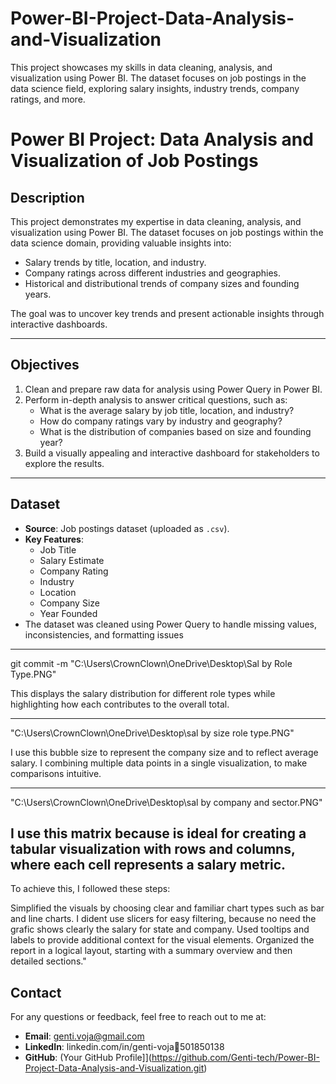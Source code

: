 # Power-BI-Project-Data-Analysis-and-Visualization
This project showcases my skills in data cleaning, analysis, and visualization using Power BI. The dataset focuses on job postings in the data science field, exploring salary insights, industry trends, company ratings, and more.
# Power BI Project: Data Analysis and Visualization of Job Postings

## Description

This project demonstrates my expertise in data cleaning, analysis, and visualization using Power BI. The dataset focuses on job postings within the data science domain, providing valuable insights into:
- Salary trends by title, location, and industry.
- Company ratings across different industries and geographies.
- Historical and distributional trends of company sizes and founding years.

The goal was to uncover key trends and present actionable insights through interactive dashboards.

---

## Objectives

1. Clean and prepare raw data for analysis using Power Query in Power BI.
2. Perform in-depth analysis to answer critical questions, such as:
   - What is the average salary by job title, location, and industry?
   - How do company ratings vary by industry and geography?
   - What is the distribution of companies based on size and founding year?
3. Build a visually appealing and interactive dashboard for stakeholders to explore the results.

---

## Dataset

- **Source**: Job postings dataset (uploaded as `.csv`).
- **Key Features**:
  - Job Title
  - Salary Estimate
  - Company Rating
  - Industry
  - Location
  - Company Size
  - Year Founded
- The dataset was cleaned using Power Query to handle missing values, inconsistencies, and formatting issues



---
git commit -m "C:\Users\CrownClown\OneDrive\Desktop\Sal by Role Type.PNG"

This displays the salary distribution for different role types while highlighting how each contributes to the overall total.

---
"C:\Users\CrownClown\OneDrive\Desktop\sal by size role type.PNG"

I use this bubble size to represent the company size and to reflect average salary.
I combining multiple data points in a single visualization, to make comparisons intuitive.

---
"C:\Users\CrownClown\OneDrive\Desktop\sal by company and sector.PNG"

I use this matrix  because is ideal for creating a tabular visualization with rows and columns, where each cell represents a salary metric.
-----------------------------------------

To achieve this, I followed these steps:

Simplified the visuals by choosing clear and familiar chart types such as bar and line charts.
I dident use slicers for easy filtering, because no need the grafic shows clearly the salary for state and company.
Used tooltips and labels to provide additional context for the visual elements.
Organized the report in a logical layout, starting with a summary overview and then detailed sections."

## Contact

For any questions or feedback, feel free to reach out to me at:
- **Email**: genti.voja@gmail.com
- **LinkedIn**: linkedin.com/in/genti-voja501850138
- **GitHub**: (Your GitHub Profile]](https://github.com/Genti-tech/Power-BI-Project-Data-Analysis-and-Visualization.git)



